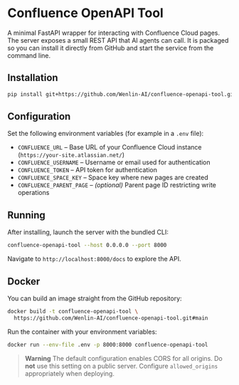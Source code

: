 # Confluence OpenAPI Tool

A minimal FastAPI wrapper for interacting with Confluence Cloud pages. The server exposes a small REST API that AI agents can call. It is packaged so you can install it directly from GitHub and start the service from the command line.

## Installation

```bash
pip install git+https://github.com/Wenlin-AI/confluence-openapi-tool.git
```

## Configuration

Set the following environment variables (for example in a `.env` file):

- `CONFLUENCE_URL` – Base URL of your Confluence Cloud instance (`https://your-site.atlassian.net/`)
- `CONFLUENCE_USERNAME` – Username or email used for authentication
- `CONFLUENCE_TOKEN` – API token for authentication
- `CONFLUENCE_SPACE_KEY` – Space key where new pages are created
- `CONFLUENCE_PARENT_PAGE` – *(optional)* Parent page ID restricting write operations

## Running

After installing, launch the server with the bundled CLI:

```bash
confluence-openapi-tool --host 0.0.0.0 --port 8000
```

Navigate to `http://localhost:8000/docs` to explore the API.

## Docker

You can build an image straight from the GitHub repository:

```bash
docker build -t confluence-openapi-tool \
  https://github.com/Wenlin-AI/confluence-openapi-tool.git#main
```

Run the container with your environment variables:

```bash
docker run --env-file .env -p 8000:8000 confluence-openapi-tool
```

> **Warning**
> The default configuration enables CORS for all origins. Do **not** use this setting on a public server. Configure `allowed_origins` appropriately when deploying.


